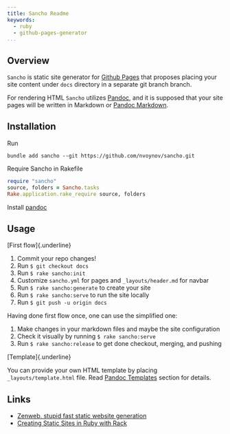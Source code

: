 ```yaml
---
title: Sancho Readme
keywords:
  - ruby
  - github-pages-generator
...
```


## Overview

`Sancho` is static site generator for [Github Pages](https://pages.github.com/) that proposes placing your site content under `docs` directory in a separate git branch branch.

For rendering HTML `Sancho` utilizes [Pandoc](https://pandoc.org), and it is supposed that your site pages will be written in Markdown or [Pandoc Markdown](https://pandoc.org/MANUAL.html#pandocs-markdown).

## Installation

Run

    bundle add sancho --git https://github.com/nvoynov/sancho.git

Require Sancho in Rakefile

```ruby
require "sancho"
source, folders = Sancho.tasks
Rake.application.rake_require source, folders
```

Install [pandoc](https://pandoc.org/installing.html)

## Usage

[First flow]{.underline}

1. Commit your repo changes!
2. Run `$ git checkout docs`
3. Run `$ rake sancho:init`
4. Customize `sancho.yml` for pages and `_layouts/header.md` for navbar
5. Run `$ rake sancho:generate` to create your site
6. Run `$ rake sancho:serve` to run the site locally
7. Run `$ git push -u origin docs`


Having done first flow once, one can use the simplified one:

1. Make changes in your markdown files and maybe the site configuration
2. Check it visually by running `$ rake sancho:serve`
3. Run `$ rake sancho:release` to get done checkout, merging, and pushing

[Template]{.underline}

You can provide your own HTML template by placing `_layouts/template.html` file. Read [Pandoc Templates](https://pandoc.org/MANUAL.html#templates) section for details.

## Links

- [Zenweb, stupid fast static website generation](https://www.zenspider.com/projects/zenweb.html)
- [Creating Static Sites in Ruby with Rack](https://devcenter.heroku.com/articles/static-sites-ruby)

